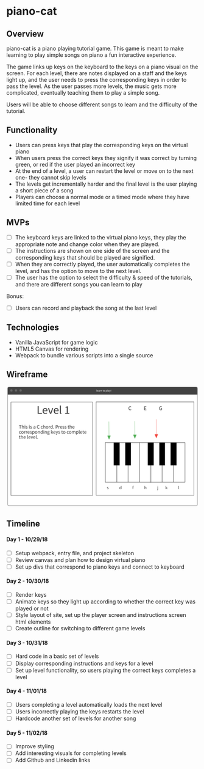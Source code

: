 # piano-cat

## Overview
 piano-cat is a piano playing tutorial game. This game is meant to make learning to play simple songs on piano a fun interactive experience. 
 
 The game links up keys on the keyboard to the keys on a piano visual on the screen. For each level, there are notes displayed on a staff and the keys light up, and the user needs to press the corresponding keys in order to pass the level. As the user passes more levels, the music gets more complicated, eventually teaching them to play a simple song.

 Users will be able to choose different songs to learn and the difficulty of the tutorial. 

 ## Functionality

- Users can press keys that play the corresponding keys on the virtual piano
- When users press the correct keys they signify it was correct by turning green, or red if the user played an incorrect key
- At the end of a level, a user can restart the level or move on to the next one- they cannot skip levels
- The levels get incrementally harder and the final level is the user playing a short piece of a song
- Players can choose a normal mode or a timed mode where they have limited time for each level

## MVPs
- [ ] The keyboard keys are linked to the virtual piano keys, they play the appropriate note and change color when they are played.
- [ ] The instructions are shown on one side of the screen and the corresponding keys that should be played are signified. 
- [ ] When they are correctly played, the user automatically completes the level, and has the option to move to the next level.
- [ ] The user has the option to select the difficulty & speed of the tutorials, and there are different songs you can learn to play

Bonus: 
- [ ] Users can record and playback the song at the last level
 
## Technologies

- Vanilla JavaScript for game logic
- HTML5 Canvas for rendering
- Webpack to bundle various scripts into a single source

## Wireframe

![wireframe](https://github.com/amanpriya-k/piano-cat/blob/master/wireframe.png)

## Timeline

#### Day 1 - 10/29/18  
  - [ ] Setup webpack, entry file, and project skeleton
  - [ ] Review canvas and plan how to design virtual piano
  - [ ] Set up divs that correspond to piano keys and connect to keyboard

#### Day 2 - 10/30/18  
  - [ ] Render keys
  - [ ] Animate keys so they light up according to whether the correct key was played or not
  - [ ] Style layout of site, set up the player screen and instructions screen html elements
  - [ ] Create outline for switching to different game levels

#### Day 3 - 10/31/18  
  - [ ] Hard code in a basic set of levels
  - [ ] Display corresponding instructions and keys for a level
  - [ ] Set up level functionality, so users playing the correct keys completes a level

#### Day 4 - 11/01/18  
  - [ ] Users completing a level automatically loads the next level
  - [ ] Users incorrectly playing the keys restarts the level
  - [ ] Hardcode another set of levels for another song

#### Day 5 - 11/02/18  
  - [ ] Improve styling
  - [ ] Add interesting visuals for completing levels
  - [ ] Add Github and Linkedin links
